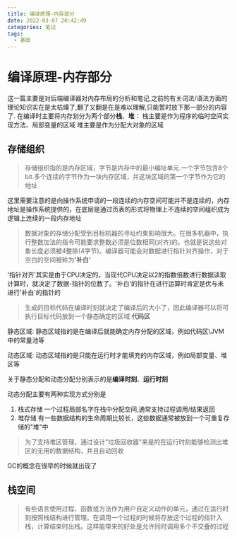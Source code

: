 ```yaml
---
title: 编译原理-内存部分
date: 2022-03-07 20:42:49
categories: 笔记
tags:
  - 基础
---
```


# 编译原理-内存部分

这一篇主要是对后端编译器对内存布局的分析和笔记,之前的有关词法/语法方面的理论知识实在是太枯燥了,翻了又翻是在是难以理解,只能暂时放下那一部分的内容了.
在编译时主要将内存划分为两个部分<B>栈</B>、<B>堆</B>：
栈主要是作为程序的临时空间实现方法、局部变量的区域
堆主要是作为分配大对象的区域

## 存储组织

> 存储组织指的是内存区域，字节是内存中的最小编址单元.一个字节包含8个bit.多个连续的字节作为一块内存区域，并这块区域的第一个字节作为它的地址

这里需要注意的是向操作系统申请的一段连续的内存空间可能并不是连续的，内存地址是操作系统提供的，在底层是通过页表的形式将物理上不连续的空间组织成为逻辑上连续的一段内存地址

> 数据对象的存储分配受到目标机器的寻址约束影响很大。在很多机器中，执行整数加法的指令可能要求整数必须是位数相同(对齐)的。也就是说这些对象长度必须被4整除(4字节)。编译器可能会对数据进行指针对齐操作，对于空白的空间被称为<B>'补白'</B>

'指针对齐'其实是由于CPU决定的，当现代CPU决定以2的指数倍数进行数据读取计算时，就决定了数据-指针的位数了。'补白'的指针在进行运算时肯定是优与未进行'补白'的指针的



> 生成的目标代码在编译时刻就决定了编译后的大小了，因此编译器可以将可执行目标代码放到一个静态确定的区域:<B>代码区</B>

静态区域:
静态区域指的是在编译后就能确定内存分配的区域，例如代码区\JVM中的常量池等

动态区域:
动态区域指的是只能在运行时才能填充的内存区域，例如局部变量、堆区等


关于静态分配和动态分配分别表示的是<B>编译时刻</B>、<B>运行时刻</B>

动态分配主要有两种实现方式分别是
1. 栈式存储
    一个过程局部名字在栈中分配空间,通常支持过程调用/结果返回
2. 堆存储
    有一些数据结构的生命周期比较长，这些数据通常被放到一个可重复存储的"堆"中

> 为了支持堆区管理，通过设计"垃圾回收器"来是的在运行时刻能够检测出堆区的无用的数据结构，并且自动回收

GC的概念在很早的时候就出现了

## 栈空间

> 有些语言使用过程、函数或方法作为用户自定义动作的单元，通过在运行时刻按照栈结构进行管理。在调用一个过程的时候将存放这个过程的指针入栈，计算结束时出栈。这样能带来的好处是允许同时调用多个不交叠的过程










